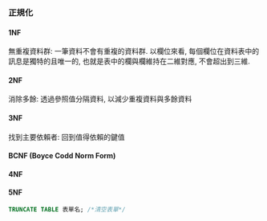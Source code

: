 

### 正規化

#### 1NF
無重複資料群: 一筆資料不會有重複的資料群. 以欄位來看, 每個欄位在資料表中的訊息是獨特的且唯一的, 也就是表中的欄與欄維持在二維對應, 不會超出到三維.

#### 2NF
消除多餘: 透過參照值分隔資料, 以減少重複資料與多餘資料

#### 3NF
找到主要依賴者: 回到值得依賴的鍵值

#### BCNF (Boyce Codd Norm Form)
#### 4NF 
#### 5NF





```sql
TRUNCATE TABLE 表單名; /*清空表單*/
```
